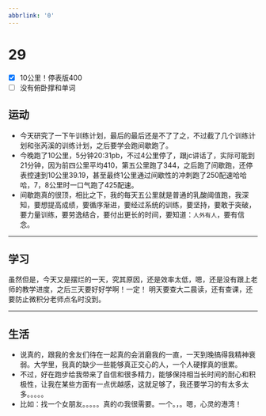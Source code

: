```yaml
---
abbrlink: '0'
---
```

# 29

- [x] 10公里！停表版400
- [ ] 没有俯卧撑和单词

## 运动

- 今天研究了一下午训练计划，最后的最后还是不了了之，不过截了几个训练计划和张芮溪的训练计划，之后要学会跑间歇跑了。
- 今晚跑了10公里，5分钟20:31pb，不过4公里停了，跟jc讲话了，实际可能到21分钟，因为前四公里平均410，第五公里跑了344，之后跑了间歇跑，还停表控速到10公里39.19，甚至最终1公里通过间歇性的冲刺跑了250配速哈哈哈，7，8公里时一口气跑了425配速。
- 间歇跑真的很顶，相比之下，我的每天五公里就是普通的乳酸阈值跑，我深知，要想提高成绩，要循序渐进，要经过系统的训练，要坚持，要敢于突破，要力量训练，要劳逸结合，要付出更长的时间，要知道：`人外有人`，要有信念。

***

## 学习

虽然但是，今天又是摆烂的一天，究其原因，还是效率太低，嗯，还是没有跟上老师的教学进度，之后三天要好好学啊！一定！
明天要查大二晨读，还有查课，还要防止微积分老师点名时没到。
***

## 生活

- 说真的，跟我的舍友们待在一起真的会消磨我的一直，一天到晚搞得我精神衰弱。大学里，我真的缺少一些能够真正交心的人，一个人硬撑真的很累。
- 不过，好在跑步给我带来了自信和很多精力，能够保持相当长时间的耐心和积极性，让我在某些方面有一点优越感，这就足够了，我还要学习的有太多太多。。。。。
- 比如：找一个女朋友。。。。。真的の我很需要。一个。，。嗯，心灵的港湾！
